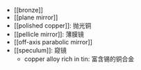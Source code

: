 - [[bronze]]
- [[plane mirror]]
- [[polished copper]]: 抛光铜 
- [[pellicle mirror]]: 薄膜镜
- [[off-axis parabolic mirror]]
- [[speculum]]: 窥镜 
    - copper alloy rich in tin: 富含锡的铜合金 
